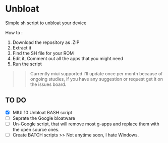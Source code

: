 # Unbloat
Simple sh script to unbloat your device

How to :
1. Download the repository as .ZIP
2. Extract it
3. Find the SH file for your ROM
4. Edit it, Comment out all the apps that you might need
5. Run the script

>> Currently miui supported
>> I'll update once per month because of ongoing studies, if you have any suggestion or request get it on the issues board.

## TO DO
- [x] MIUI 10 Unbloat BASH script
- [ ] Seprate the Google bloatware
- [ ] Un-Google script, that will remove most g-apps and replace them with the open source ones.
- [ ] Create BATCH scripts >> Not anytime soon, I hate Windows.
